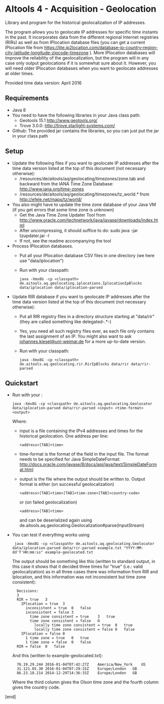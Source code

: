 AItools 4 - Acquisition - Geolocation
=====================================

Library and program for the historical geolocalization of IP addresses.


The program allows you to geolocate IP addresses for specific time instants in the past. It incorporates data from the different regional Internet registries (RIRs) as well as from IPlocation database files (you can get a current IPlocation file from https://lite.ip2location.com/database-ip-country-region-city-latitude-longitude-zipcode-timezone ). More IPlocation databases will improve the reliability of the geolocalization, but the program will in any case only output geolocations if it is somewhat sure about it. However, you will need older IPlocation databases when you want to geolocate addresses at older times.


Provided time data version: April 2016

Requirements
------------
  - Java 8
  - You need to have the following libraries in your Java class path:
    - Geotools 15.1  http://www.geotools.org/
    - Trove 3.0.0:   http://trove.starlight-systems.com/
  - Github: The provided jar contains the libraries, so you can just put the jar in your class path

Setup
-----
  - Update the following files if you want to geolocate IP addresses after the time data version listed at the top of this document (not necessary otherwise):
      - /resources/de/aitools/aq/geolocating/timezones/zone.tab and backward from the IANA Time Zone Database: http://www.iana.org/time-zones
      - /resources/de/aitools/aq/geolocating/timezones/tz_world.* from http://efele.net/maps/tz/world/
  - You also might have to update the time zone database of your Java VM (if you get errors that some time zone is unknown)
      - Get the Java Time Zone Updater Tool from http://www.oracle.com/technetwork/java/javase/downloads/index.html
      - After uncompressing, it should suffice to do: sudo java -jar tzupdater.jar -l
      - If not, see the readme accompanying the tool
  - Process IPlocation databases.
      - Put all your IPlocation database CSV files in one directory (we here use "data/iplocation")
      - Run with your classpath:

            java -Xmx8G -cp <classpath> de.aitools.aq.geolocating.iplocations.IplocationIpBlocks data/iplocation data/iplocation-parsed

  - Update RIR database if you want to geolocate IP addresses after the time data version listed at the top of this document (not necessary otherwise):
      - Put all RIR registry files in a directory structure starting at "data/rir" (they are called something like delegated-.*-<date>)
      - Yes, you need all such registry files ever, as each file only contains the last assignment of an IP. You might also want to ask johannes.kiesel@uni-weimar.de for a more up-to-date version.
      - Run with your classpath:

            java -Xmx8G -cp <classpath> de.aitools.aq.geolocating.rir.RirIpBlocks data/rir data/rir-parsed

Quickstart
----------
  - Run with your <classpath>:

        java -Xmx8G -cp <classpath> de.aitools.aq.geolocating.Geolocator data/iplocation-parsed data/rir-parsed <input> <time-format> <output>

    Where:
      - input is a file containing the IPv4 addresses and times for the historical geolocation. One address per line:
      
            <address>[TAB]<time>

      - time-format is the format of the <time> field in the input file. The format needs to be specified for Java SimpleDateFormat: http://docs.oracle.com/javase/8/docs/api/java/text/SimpleDateFormat.html
      - output is the file where the output should be written to. Output format is either (on successful geolocalization)

            <address>[TAB]<time>[TAB]<time-zone>[TAB]<country-code>

        or (on failed geolocalization)

            <address>[TAB]<time>

        and can be deserialized again using de.aitools.aq.geolocating.Geolocalization#parse(InputStream)

   - You can test if everything works using

          java -Xmx8G -cp <classpath> de.aitools.aq.geolocating.Geolocator data/iplocation-parsed data/rir-parsed example.txt "YYYY-MM-dd'T'HH:mm:ss" example-geolocated.txt

     The output should be something like this (written to standard output, in this case it shows that it decided three times for "true" (i.e.: valid geolocalization) as in all three cases there was information from RIR and Iplocation, and this information was not inconsistent but time zone consistent):

           Decisions:
           3
           RIR = true	3
             IPlocation = true	3
               inconsistent = true	0	false
               inconsistent = false	3
                 time zone consistent = true	3	true
                 time zone consistent = false	0
                   locally time zone consistent = true	0	true
                   locally time zone consistent = false	0	false
             IPlocation = false	0
               1 time zone = true	0	true
               1 time zone = false	0	false
           RIR = false	0	false

     And this (written to example-geolocated.txt):

           70.19.29.244	2016-01-04T07:42:27Z	America/New_York	US
           31.121.85.30	2016-01-04T07:29:15Z	Europe/London	GB
           86.23.18.214	2014-12-29T14:36:33Z	Europe/London	GB

     Where the third column gives the Olson time zone and the fourth column gives the country code.


[end]

